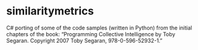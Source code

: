 # similaritymetrics
C# porting of some of the code samples (written in Python) from the initial chapters of the book: “Programming Collective Intelligence by Toby Segaran. Copyright 2007 Toby Segaran, 978-0-596-52932-1.”
